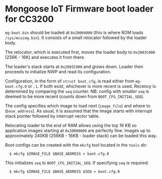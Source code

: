 # Mongoose IoT Firmware boot loader for CC3200

`mg-boot.bin` should be loaded at `0x20004000` (this is where ROM loads `/sys/mcuimg.bin`).
It consists of a small relocator followed by the loader body.

The relocator, which is executed first, moves the loader body
to `0x2003C000` (256K - 16K) and executes it from there.

The loader's stack starts at `0x2003C000` and grows down.
Loader then proceeds to initialize NWP and read its configuration.

Configuration, in the form of `struct boot_cfg`, is read either from
`mg-boot.cfg.0` or `.1`. If both exist, whichever is more recent is used.
Recency is determined by comparing the `seq` counter. NB: config with _smaller_
`seq` is deemed to be more recent (counts down from `BOOT_CFG_INITIAL_SEQ`).

The config specifies which image to load next (`image_file`)
and where to (`base_address`). As usual, it is assumed that the image starts
with interrupt stack pointer followed by interrupt vector table.

Relocating loader to the end of RAM allows using the top 16 KB so application
images starting at `0x20000000` are perfectly fine.
Images up to approximately 240KB (256KB - 16KB - loader stack) can be loaded
this way.

Boot configs can be created with the `mkcfg` tool located in the `tools` dir:
```
  $ mkcfg $IMAGE_FILE $BASE_ADDRESS > boot.cfg.0
```
This initializes `seq` to `BOOT_CFG_INITIAL_SEQ`. If specifying `seq` is required:
```
  $ mkcfg $IMAGE_FILE $BASE_ADDRESS $SEQ > boot.cfg.0
```

